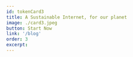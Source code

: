```yaml
---
id: tokenCard3
title: A Sustainable Internet, for our planet
image: ./card3.jpeg
button: Start Now
link: '/blog'
order: 3
excerpt: 
---
```

